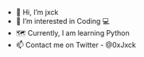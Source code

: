 - 👋 Hi, I’m jxck
- 👀 I’m interested in Coding 💻
- 🗺️ Currently, I am learning Python
- 📫 Contact me on Twitter - @0xJxck
